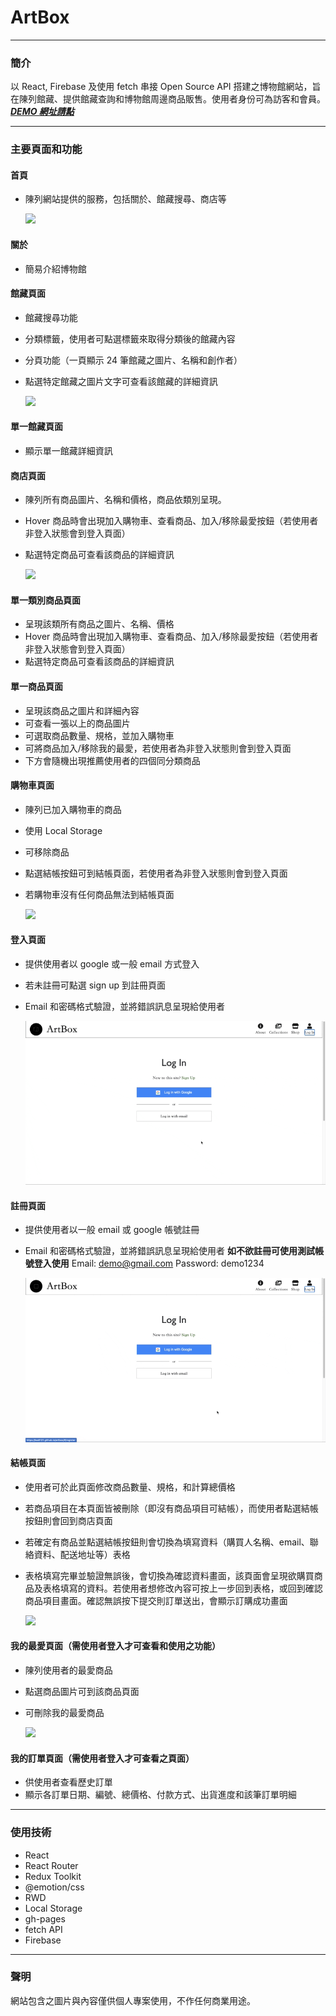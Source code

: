 # ArtBox

---

### 簡介

以 React, Firebase 及使用 fetch 串接 Open Source API 搭建之博物館網站，旨在陳列館藏、提供館藏查詢和博物館周邊商品販售。使用者身份可為訪客和會員。
**_[DEMO 網址請點](https://lea6121.github.io/artbox/#/)_**

---

### 主要頁面和功能

#### 首頁

- 陳列網站提供的服務，包括關於、館藏搜尋、商店等

  ![](https://github.com/lea6121/img-storage/blob/main/gifs/index.gif?raw=true)

#### 關於

- 簡易介紹博物館

#### 館藏頁面

- 館藏搜尋功能
- 分類標籤，使用者可點選標籤來取得分類後的館藏內容
- 分頁功能（一頁顯示 24 筆館藏之圖片、名稱和創作者）
- 點選特定館藏之圖片文字可查看該館藏的詳細資訊

  ![](https://github.com/lea6121/img-storage/blob/main/gifs/collections.gif?raw=true)

#### 單一館藏頁面

- 顯示單一館藏詳細資訊

#### 商店頁面

- 陳列所有商品圖片、名稱和價格，商品依類別呈現。
- Hover 商品時會出現加入購物車、查看商品、加入/移除最愛按鈕（若使用者非登入狀態會到登入頁面）
- 點選特定商品可查看該商品的詳細資訊

  ![](https://github.com/lea6121/img-storage/blob/main/gifs/shop.gif?raw=true)

#### 單一類別商品頁面

- 呈現該類所有商品之圖片、名稱、價格
- Hover 商品時會出現加入購物車、查看商品、加入/移除最愛按鈕（若使用者非登入狀態會到登入頁面）
- 點選特定商品可查看該商品的詳細資訊

#### 單一商品頁面

- 呈現該商品之圖片和詳細內容
- 可查看一張以上的商品圖片
- 可選取商品數量、規格，並加入購物車
- 可將商品加入/移除我的最愛，若使用者為非登入狀態則會到登入頁面
- 下方會隨機出現推薦使用者的四個同分類商品

#### 購物車頁面

- 陳列已加入購物車的商品
- 使用 Local Storage
- 可移除商品
- 點選結帳按鈕可到結帳頁面，若使用者為非登入狀態則會到登入頁面
- 若購物車沒有任何商品無法到結帳頁面

  ![](https://github.com/lea6121/img-storage/blob/main/gifs/cart.gif?raw=true)

#### 登入頁面

- 提供使用者以 google 或一般 email 方式登入
- 若未註冊可點選 sign up 到註冊頁面
- Email 和密碼格式驗證，並將錯誤訊息呈現給使用者

  ![](https://github.com/lea6121/img-storage/blob/main/gifs/login.gif?raw=true)

#### 註冊頁面

- 提供使用者以一般 email 或 google 帳號註冊
- Email 和密碼格式驗證，並將錯誤訊息呈現給使用者
  **如不欲註冊可使用測試帳號登入使用**
  Email: demo@gmail.com
  Password: demo1234

  ![](https://github.com/lea6121/img-storage/blob/main/gifs/register.gif?raw=true)

#### 結帳頁面

- 使用者可於此頁面修改商品數量、規格，和計算總價格
- 若商品項目在本頁面皆被刪除（即沒有商品項目可結帳），而使用者點選結帳按鈕則會回到商店頁面
- 若確定有商品並點選結帳按鈕則會切換為填寫資料（購買人名稱、email、聯絡資料、配送地址等）表格
- 表格填寫完畢並驗證無誤後，會切換為確認資料畫面，該頁面會呈現欲購買商品及表格填寫的資料。若使用者想修改內容可按上一步回到表格，或回到確認商品項目畫面。確認無誤按下提交則訂單送出，會顯示訂購成功畫面

  ![](https://github.com/lea6121/img-storage/blob/main/gifs/checkout.gif?raw=true)

#### 我的最愛頁面（需使用者登入才可查看和使用之功能）

- 陳列使用者的最愛商品
- 點選商品圖片可到該商品頁面
- 可刪除我的最愛商品

  ![](https://github.com/lea6121/img-storage/blob/main/gifs/myfavorite.gif?raw=true)

#### 我的訂單頁面（需使用者登入才可查看之頁面）

- 供使用者查看歷史訂單
- 顯示各訂單日期、編號、總價格、付款方式、出貨進度和該筆訂單明細

---

### 使用技術

- React
- React Router
- Redux Toolkit
- @emotion/css
- RWD
- Local Storage
- gh-pages
- fetch API
- Firebase

---

### 聲明

網站包含之圖片與內容僅供個人專案使用，不作任何商業用途。
